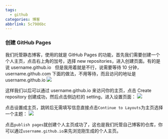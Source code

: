 ```yaml
---
tags:
  - github
categories: 博客
abbrlink: 5c7986bc
---
```


### 创建 GitHub Pages

我们托管静态博客，使用的就是 GitHub Pages 的功能，首先我们需要创建一个个人主页，点击右上角的加号，选择 new repositories，进入创建页面。有的是说 username.github.io   但是我用着就是不行，说需要等待 10 分钟，username.github.com 下面的做法，不用等待，而且访问的地址是 username.github.io
![](https://img-blog.csdn.net/20160515225516517?watermark/2/text/aHR0cDovL2Jsb2cuY3Nkbi5uZXQv/font/5a6L5L2T/fontsize/400/fill/I0JBQkFCMA==/dissolve/70/gravity/Center#align=left&display=inline&height=1230&margin=%5Bobject%20Object%5D&originHeight=1230&originWidth=2546&status=done&style=none&width=2546)

这样我们以后可以通过 username.github.io 来访问你的主页，点击 Create repository 创建成功，然后点击侧边栏的 setting，进入设置页面：
![](https://img-blog.csdn.net/20160515225531939?watermark/2/text/aHR0cDovL2Jsb2cuY3Nkbi5uZXQv/font/5a6L5L2T/fontsize/400/fill/I0JBQkFCMA==/dissolve/70/gravity/Center#align=left&display=inline&height=1232&margin=%5Bobject%20Object%5D&originHeight=1232&originWidth=2538&status=done&style=none&width=2538)

点击设置成主页，跳转后无需填写信息直接点击`Continue to Layouts`为主页选择一个主题：
![](https://img-blog.csdn.net/20160515225550330?watermark/2/text/aHR0cDovL2Jsb2cuY3Nkbi5uZXQv/font/5a6L5L2T/fontsize/400/fill/I0JBQkFCMA==/dissolve/70/gravity/Center#align=left&display=inline&height=1230&margin=%5Bobject%20Object%5D&originHeight=1230&originWidth=2506&status=done&style=none&width=2506)

点击`publish pages`就创建个人主页成功了，这也是我们托管自己博客的仓库，你可以通过`username.github.io`来先浏览刚生成的个人主页。

